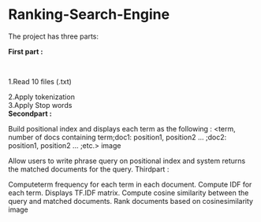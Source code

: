 # Ranking-Search-Engine
<style>
        .tab2 {
            tab-size: 4;
        }
    </style>
The project has three parts:

<strong>First part :</strong>

 <pre class="tab2"> </pre>1.Read 10 files (.txt) <br>
 2.Apply tokenization <br>
 3.Apply Stop words<br>
<strong>Secondpart :</strong>

Build positional index and displays each term as the following : <term, number of docs containing term;doc1: position1, position2 ... ;doc2: position1, position2 ... ;etc.>
image

Allow users to write phrase query on positional index and system returns the matched documents for the query.
Thirdpart :

Computeterm frequency for each term in each document.
Compute IDF for each term.
Displays TF.IDF matrix.
Compute cosine similarity between the query and matched documents.
Rank documents based on cosinesimilarity
image
